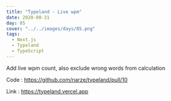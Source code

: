 ```yaml
---
title: "Typeland - Live wpm"
date: 2020-08-31
day: 85
cover: "../../images/days/85.png"
tags:
  - Next.js
  - Typeland
  - TypeScript
---
```


Add live wpm count, also exclude wrong words from calculation

Code : https://github.com/narze/typeland/pull/10

Link : https://typeland.vercel.app
